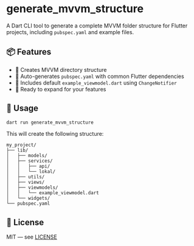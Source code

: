 # generate_mvvm_structure

A Dart CLI tool to generate a complete MVVM folder structure for Flutter projects, including `pubspec.yaml` and example files.

## 📦 Features

- 📁 Creates MVVM directory structure
- 📄 Auto-generates `pubspec.yaml` with common Flutter dependencies
- 🧠 Includes default `example_viewmodel.dart` using `ChangeNotifier`
- 🚀 Ready to expand for your features

## 🚀 Usage

```bash
dart run generate_mvvm_structure
```

This will create the following structure:

```
my_project/
├── lib/
│   ├── models/
│   ├── services/
│   │   ├── api/
│   │   └── lokal/
│   ├── utils/
│   ├── views/
│   ├── viewmodels/
│   │   └── example_viewmodel.dart
│   └── widgets/
└── pubspec.yaml
```

## 📜 License

MIT — see [LICENSE](LICENSE)
